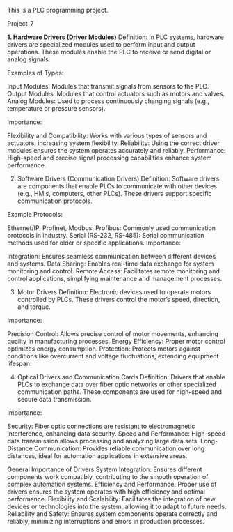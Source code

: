 This is a PLC programming project.

Project_7

__1. Hardware Drivers (Driver Modules)__
Definition: In PLC systems, hardware drivers are specialized modules used to perform input and output operations. These modules enable the PLC to receive or send digital or analog signals.

Examples of Types:

Input Modules: Modules that transmit signals from sensors to the PLC.
Output Modules: Modules that control actuators such as motors and valves.
Analog Modules: Used to process continuously changing signals (e.g., temperature or pressure sensors).

Importance:

Flexibility and Compatibility: Works with various types of sensors and actuators, increasing system flexibility.
Reliability: Using the correct driver modules ensures the system operates accurately and reliably.
Performance: High-speed and precise signal processing capabilities enhance system performance.

2. Software Drivers (Communication Drivers)
Definition: Software drivers are components that enable PLCs to communicate with other devices (e.g., HMIs, computers, other PLCs). These drivers support specific communication protocols.

Example Protocols:

Ethernet/IP, Profinet, Modbus, Profibus: Commonly used communication protocols in industry.
Serial (RS-232, RS-485): Serial communication methods used for older or specific applications.
Importance:

Integration: Ensures seamless communication between different devices and systems.
Data Sharing: Enables real-time data exchange for system monitoring and control.
Remote Access: Facilitates remote monitoring and control applications, simplifying maintenance and management processes.

3. Motor Drivers
Definition: Electronic devices used to operate motors controlled by PLCs. These drivers control the motor’s speed, direction, and torque.

Importance:

Precision Control: Allows precise control of motor movements, enhancing quality in manufacturing processes.
Energy Efficiency: Proper motor control optimizes energy consumption.
Protection: Protects motors against conditions like overcurrent and voltage fluctuations, extending equipment lifespan.

4. Optical Drivers and Communication Cards
Definition: Drivers that enable PLCs to exchange data over fiber optic networks or other specialized communication paths. These components are used for high-speed and secure data transmission.

Importance:

Security: Fiber optic connections are resistant to electromagnetic interference, enhancing data security.
Speed and Performance: High-speed data transmission allows processing and analyzing large data sets.
Long-Distance Communication: Provides reliable communication over long distances, ideal for automation applications in extensive areas.

General Importance of Drivers
System Integration: Ensures different components work compatibly, contributing to the smooth operation of complex automation systems.
Efficiency and Performance: Proper use of drivers ensures the system operates with high efficiency and optimal performance.
Flexibility and Scalability: Facilitates the integration of new devices or technologies into the system, allowing it to adapt to future needs.
Reliability and Safety: Ensures system components operate correctly and reliably, minimizing interruptions and errors in production processes.

